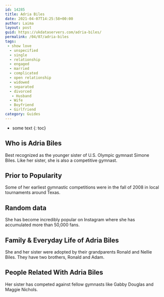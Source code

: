 ```yaml
---
id: 14285
title: Adria Biles
date: 2021-04-07T14:25:58+00:00
author: Laima
layout: post
guid: https://ukdataservers.com/adria-biles/
permalink: /04/07/adria-biles
tags:
 - show love
  - unspecified
  - single
  - relationship
  - engaged
  - married
  - complicated
  - open relationship
  - widowed
  - separated
  - divorced
   - Husband
  - Wife
  - Boyfriend
  - Girlfriend
category: Guides
---
```


* some text
{: toc}


## Who is Adria Biles
                  
                  
                  
Best recognized as the younger sister of U.S. Olympic gymnast Simone Biles. Like her sister, she is also a competitive gymnast.
                  
              
            
              
            
                
                
                
## Prior to Popularity
                  
                  
                  
Some of her earliest gymnastic competitions were in the fall of 2008 in local tournaments around Texas.
                  
              
            
              
            
                
                
                
## Random data
                  
                  
                  
She has become incredibly popular on Instagram where she has accumulated more than 50,000 fans.
                  
              
            
              
            
                
                
                
## Family & Everyday Life of Adria Biles
                  
                  
                  
She and her sister were adopted by their grandparents Ronald and Nellie Biles. They have two brothers, Ronald and Adam.
                  
              
            
              
            
                
                
                
## People Related With Adria Biles
                  
                  
                  
Her sister has competed against fellow gymnasts like Gabby Douglas and Maggie Nichols.
                  
              
            
              
            
                
              
            
              
              
            
            
              
            
          
          
          